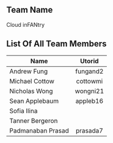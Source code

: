 ## Team Name

Cloud inFANtry

## List Of All Team Members

| Name              | Utorid       |
| ----------------- |:------------:|
| Andrew Fung       | fungand2     |
| Michael Cottow    | cottowmi     |
| Nicholas Wong     | wongni21     |
| Sean Applebaum    | appleb16     |
| Sofia Ilina       |              |
| Tanner Bergeron   |              |
| Padmanaban Prasad | prasada7     |
